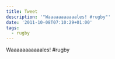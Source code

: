 ```yaml
---
title: Tweet
description: '"Waaaaaaaaaaales! #rugby"'
date: '2011-10-08T07:10:29+01:00'
tags:
  - rugby
---
```

Waaaaaaaaaaales! #rugby
